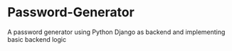 # Password-Generator
A password generator using Python Django as backend and implementing basic backend logic
